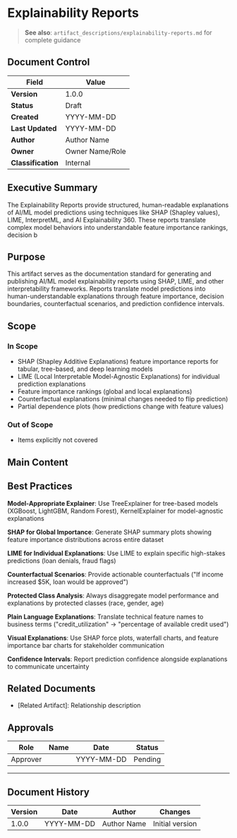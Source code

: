 # Explainability Reports

> **See also**: `artifact_descriptions/explainability-reports.md` for complete guidance

## Document Control

| Field | Value |
|-------|-------|
| **Version** | 1.0.0 |
| **Status** | Draft |
| **Created** | YYYY-MM-DD |
| **Last Updated** | YYYY-MM-DD |
| **Author** | Author Name |
| **Owner** | Owner Name/Role |
| **Classification** | Internal |

## Executive Summary

The Explainability Reports provide structured, human-readable explanations of AI/ML model predictions using techniques like SHAP (Shapley values), LIME, InterpretML, and AI Explainability 360. These reports translate complex model behaviors into understandable feature importance rankings, decision b

## Purpose

This artifact serves as the documentation standard for generating and publishing AI/ML model explainability reports using SHAP, LIME, and other interpretability frameworks. Reports translate model predictions into human-understandable explanations through feature importance, decision boundaries, counterfactual scenarios, and prediction confidence intervals.

## Scope

### In Scope

- SHAP (Shapley Additive Explanations) feature importance reports for tabular, tree-based, and deep learning models
- LIME (Local Interpretable Model-Agnostic Explanations) for individual prediction explanations
- Feature importance rankings (global and local explanations)
- Counterfactual explanations (minimal changes needed to flip prediction)
- Partial dependence plots (how predictions change with feature values)

### Out of Scope

- Items explicitly not covered

## Main Content

<!-- Provide detailed content specific to this artifact type -->
<!-- Refer to the artifact description for required sections -->

## Best Practices

**Model-Appropriate Explainer**: Use TreeExplainer for tree-based models (XGBoost, LightGBM, Random Forest), KernelExplainer for model-agnostic explanations

**SHAP for Global Importance**: Generate SHAP summary plots showing feature importance distributions across entire dataset

**LIME for Individual Explanations**: Use LIME to explain specific high-stakes predictions (loan denials, fraud flags)

**Counterfactual Scenarios**: Provide actionable counterfactuals ("If income increased $5K, loan would be approved")

**Protected Class Analysis**: Always disaggregate model performance and explanations by protected classes (race, gender, age)

**Plain Language Explanations**: Translate technical feature names to business terms ("credit_utilization" → "percentage of available credit used")

**Visual Explanations**: Use SHAP force plots, waterfall charts, and feature importance bar charts for stakeholder communication

**Confidence Intervals**: Report prediction confidence alongside explanations to communicate uncertainty

## Related Documents

- [Related Artifact]: Relationship description

## Approvals

| Role | Name | Date | Status |
|------|------|------|--------|
| Approver | | YYYY-MM-DD | Pending |

---

## Document History

| Version | Date | Author | Changes |
|---------|------|--------|---------|
| 1.0.0 | YYYY-MM-DD | Author Name | Initial version |
